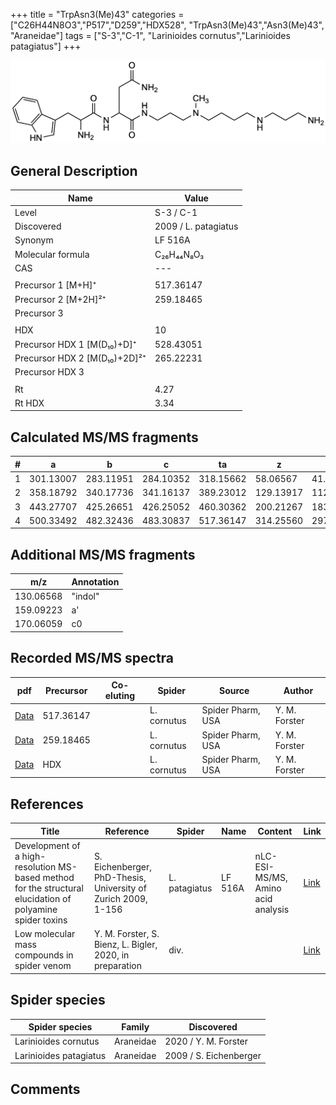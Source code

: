 +++
title = "TrpAsn3(Me)43"
categories = ["C26H44N8O3","P517","D259","HDX528",
"TrpAsn3(Me)43","Asn3(Me)43",
"Araneidae"]
tags = ["S-3","C-1",
"Larinioides cornutus","Larinioides patagiatus"]
+++

![](/img/TrpAsn3(Me)43.png)

## General Description

| Name                         | Value                |
|------------------------------|----------------------|
| Level                        | S-3 / C-1                  |
| Discovered                   | 2009 / L. patagiatus |
| Synonym                      | LF 516A              |
| Molecular formula            | C₂₆H₄₄N₈O₃           |
| CAS                          | ---                  |
|                              |                      |
| Precursor 1 [M+H]⁺           | 517.36147            |
| Precursor 2 [M+2H]²⁺         | 259.18465            |
| Precursor 3                  |                      |
|                              |                      |
| HDX                          | 10                   |
| Precursor HDX 1 [M(D₁₀)+D]⁺   | 528.43051            |
| Precursor HDX 2 [M(D₁₀)+2D]²⁺ | 265.22231            |
| Precursor HDX 3              |                      |
|                              |                      |
| Rt                           | 4.27                     |
| Rt HDX                       | 3.34                     |

## Calculated MS/MS fragments

| # | a         | b         | c         | ta        | z         | y         | tz        |
|---|-----------|-----------|-----------|-----------|-----------|-----------|-----------|
| 1 | 301.13007 | 283.11951 | 284.10352 | 318.15662 | 58.06567  | 41.03912  | 75.09222  |
| 2 | 358.18792 | 340.17736 | 341.16137 | 389.23012 | 129.13917 | 112.11262 | 160.18137 |
| 3 | 443.27707 | 425.26651 | 426.25052 | 460.30362 | 200.21267 | 183.18612 | 217.23922 |
| 4 | 500.33492 | 482.32436 | 483.30837 | 517.36147 | 314.25560 | 297.22905 | 331.28215 |

## Additional MS/MS fragments

| m/z       | Annotation |
|-----------|------------|
| 130.06568    | "indol"      |
| 159.09223    | a'           |
| 170.06059    | c0           |

## Recorded MS/MS spectra

| pdf | Precursor | Co-eluting | Spider | Source | Author |
|-----|-----------|------------|--------|--------|--------|
| [Data](/pdf/L-cornutus/517_TrpAsn3(Me)43_Lc.pdf) | 517.36147 |           | L. cornutus | Spider Pharm, USA | Y. M. Forster |
| [Data](/pdf/L-cornutus/517_TrpAsn3(Me)43_Lc_2.pdf) | 259.18465 |           | L. cornutus | Spider Pharm, USA | Y. M. Forster |
| [Data](/pdf/L-cornutus/517_TrpAsn3(Me)43_Lc_HDX.pdf) | HDX |           | L. cornutus | Spider Pharm, USA | Y. M. Forster |

## References

| Title                                                                                                      | Reference                                                     | Spider        | Name    | Content                            | Link                                                               |
|------------------------------------------------------------------------------------------------------------|---------------------------------------------------------------|---------------|---------|------------------------------------|--------------------------------------------------------------------|
| Development of a high-resolution MS-based method for the structural elucidation of polyamine spider toxins | S. Eichenberger, PhD-Thesis, University of Zurich 2009, 1-156 | L. patagiatus | LF 516A | nLC-ESI-MS/MS, Amino acid analysis | [Link](https://www.zora.uzh.ch/id/eprint/12787/1/Eichenberger.pdf) |
| Low molecular mass compounds in spider venom      | Y. M. Forster, S. Bienz, L. Bigler, 2020, in preparation          | div.       |   |   | [Link](unknown) |

## Spider species

| Spider species         | Family    | Discovered             |
|------------------------|-----------|------------------------|
| Larinioides cornutus | Araneidae | 2020 / Y. M. Forster |
| Larinioides patagiatus | Araneidae | 2009 / S. Eichenberger |

## Comments